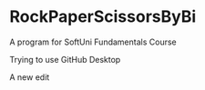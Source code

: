 # RockPaperScissorsByBi
A program for SoftUni Fundamentals Course

Trying to use GitHub Desktop

A new edit
